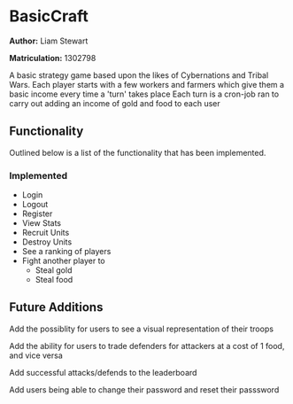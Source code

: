 # BasicCraft

**Author:** Liam Stewart

**Matriculation:** 1302798

A basic strategy game based upon the likes of Cybernations and Tribal Wars.
Each player starts with a few workers and farmers which give them a basic income every time a 'turn' takes place
Each turn is a cron-job ran to carry out adding an income of gold and food to each user

## Functionality

Outlined below is a list of the functionality that has been implemented.

### Implemented

- Login
- Logout
- Register
- View Stats
- Recruit Units
- Destroy Units
- See a ranking of players
- Fight another player to
  - Steal gold
  - Steal food
 
 
## Future Additions

Add the possiblity for users to see a visual representation of their troops

Add the ability for users to trade defenders for attackers at a cost of 1 food, and vice versa

Add successful attacks/defends to the leaderboard

Add users being able to change their password and reset their passsword

  
